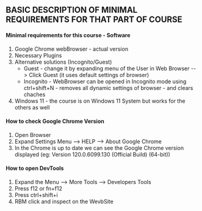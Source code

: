 ## BASIC DESCRIPTION OF MINIMAL REQUIREMENTS FOR THAT PART OF COURSE

#### Minimal requirements for this course - Software
1. Google Chrome webBrowser - actual version
2. Necessary Plugins
3. Alternative solutions (Incognito/Guest)
    * Guest - change it by expanding menu of the User in Web Browser --> Click Guest (it uses default settings of browser)
    * Incognito - WebBrowser can be opened in Incognito mode using ctrl+shift+N - removes all dynamic settings of browser - and clears chaches
4. Windows 11 - the course is on Windows 11 System but works for the others as well

#### How to check Google Chrome Version
1. Open Browser
2. Expand Settings Menu --> HELP --> About Google Chrome
3. In the Chrome is up to date we can see the Google Chrome version displayed (eg: Version 120.0.6099.130 (Official Build) (64-bit))

#### How to open DevTools
1. Expand the Menu --> More Tools --> Developers Tools
2. Press f12 or fn+f12
3. Press ctrl+shift+i
4. RBM click and inspect on the WevbSite

